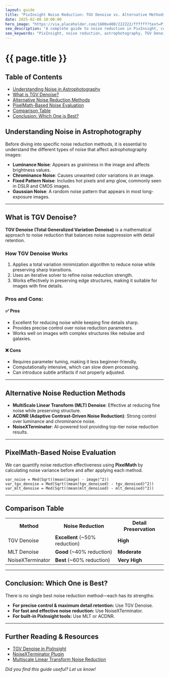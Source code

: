 ```yaml
---
layout: guide
title: "PixInsight Noise Reduction: TGV Denoise vs. Alternative Methods – Which One is Best?"
date: 2025-02-08 10:00:00
hero_image: "https://via.placeholder.com/1600x400/222222/ffffff?text=PixInsight+Noise+Reduction"
seo_description: "A complete guide to noise reduction in PixInsight, comparing TGV Denoise, MultiScale Linear Transform (MLT), ACDNR, and NoiseXTerminator."
seo_keywords: "PixInsight, noise reduction, astrophotography, TGV Denoise, MLT, NoiseXTerminator, ACDNR"
---
```


<!-- HERO IMAGE -->
<div class="guide-hero" style="background-image:url('{{ page.hero_image }}');">
  <div class="hero-overlay"></div>
  <div class="hero-text">
    <h1>{{ page.title }}</h1>
  </div>
</div>

<!-- TABLE OF CONTENTS -->
<div class="toc-container">
  <h2>Table of Contents</h2>
  <ul>
    <li><a href="#understanding-noise">Understanding Noise in Astrophotography</a></li>
    <li><a href="#tgv-denoise">What is TGV Denoise?</a></li>
    <li><a href="#alternative-methods">Alternative Noise Reduction Methods</a></li>
    <li><a href="#pixelmath-analysis">PixelMath-Based Noise Evaluation</a></li>
    <li><a href="#comparison-table">Comparison Table</a></li>
    <li><a href="#conclusion">Conclusion: Which One is Best?</a></li>
  </ul>
</div>

<!-- INTRODUCTION -->
<h2 id="understanding-noise">Understanding Noise in Astrophotography</h2>
<p>Before diving into specific noise reduction methods, it is essential to understand the different types of noise that affect astrophotography images:</p>
<ul>
    <li><b>Luminance Noise</b>: Appears as graininess in the image and affects brightness values.</li>
    <li><b>Chrominance Noise</b>: Causes unwanted color variations in an image.</li>
    <li><b>Fixed Pattern Noise</b>: Includes hot pixels and amp glow, commonly seen in DSLR and CMOS images.</li>
    <li><b>Gaussian Noise</b>: A random noise pattern that appears in most long-exposure images.</li>
</ul>

<hr>

<!-- TGV DENOISE SECTION -->
<h2 id="tgv-denoise">What is TGV Denoise?</h2>
<p><b>TGV Denoise (Total Generalized Variation Denoise)</b> is a mathematical approach to noise reduction that balances noise suppression with detail retention.</p>

<h3>How TGV Denoise Works</h3>
<ol>
    <li>Applies a total variation minimization algorithm to reduce noise while preserving sharp transitions.</li>
    <li>Uses an iterative solver to refine noise reduction strength.</li>
    <li>Works effectively in preserving edge structures, making it suitable for images with fine details.</li>
</ol>

<h3>Pros and Cons:</h3>
<div class="pros-cons">
  <div class="pros">
    <h4>✅ Pros</h4>
    <ul>
      <li>Excellent for reducing noise while keeping fine details sharp.</li>
      <li>Provides precise control over noise reduction parameters.</li>
      <li>Works well on images with complex structures like nebulae and galaxies.</li>
    </ul>
  </div>
  <div class="cons">
    <h4>❌ Cons</h4>
    <ul>
      <li>Requires parameter tuning, making it less beginner-friendly.</li>
      <li>Computationally intensive, which can slow down processing.</li>
      <li>Can introduce subtle artifacts if not properly adjusted.</li>
    </ul>
  </div>
</div>

<hr>

<!-- ALTERNATIVE NOISE REDUCTION METHODS -->
<h2 id="alternative-methods">Alternative Noise Reduction Methods</h2>
<ul>
    <li><b>MultiScale Linear Transform (MLT) Denoise</b>: Effective at reducing fine noise while preserving structure.</li>
    <li><b>ACDNR (Adaptive Contrast-Driven Noise Reduction)</b>: Strong control over luminance and chrominance noise.</li>
    <li><b>NoiseXTerminator</b>: AI-powered tool providing top-tier noise reduction results.</li>
</ul>

<hr>

<!-- PIXELMATH ANALYSIS -->
<h2 id="pixelmath-analysis">PixelMath-Based Noise Evaluation</h2>
<p>We can quantify noise reduction effectiveness using <b>PixelMath</b> by calculating noise variance before and after applying each method.</p>

<pre><code>var_noise = Med(Sqrt((mean(image) - image)^2))
var_tgv_denoise = Med(Sqrt((mean(tgv_denoised) - tgv_denoised)^2))
var_mlt_denoise = Med(Sqrt((mean(mlt_denoised) - mlt_denoised)^2))
</code></pre>

<hr>

<!-- COMPARISON TABLE -->
<h2 id="comparison-table">Comparison Table</h2>
<table>
    <tr>
        <th>Method</th>
        <th>Noise Reduction</th>
        <th>Detail Preservation</th>
    </tr>
    <tr>
        <td>TGV Denoise</td>
        <td><b>Excellent</b> (~50% reduction)</td>
        <td><b>High</b></td>
    </tr>
    <tr>
        <td>MLT Denoise</td>
        <td><b>Good</b> (~40% reduction)</td>
        <td><b>Moderate</b></td>
    </tr>
    <tr>
        <td>NoiseXTerminator</td>
        <td><b>Best</b> (~60% reduction)</td>
        <td><b>Very High</b></td>
    </tr>
</table>

<hr>

<!-- CONCLUSION -->
<h2 id="conclusion">Conclusion: Which One is Best?</h2>
<p>There is no single best noise reduction method—each has its strengths:</p>
<ul>
    <li><b>For precise control & maximum detail retention:</b> Use TGV Denoise.</li>
    <li><b>For fast and effective noise reduction:</b> Use NoiseXTerminator.</li>
    <li><b>For built-in PixInsight tools:</b> Use MLT or ACDNR.</li>
</ul>

<hr>

<!-- ADDITIONAL RESOURCES -->
<h2>Further Reading & Resources</h2>
<ul>
    <li><a href="https://pixinsight.com/doc/tools/TGVDenoise/TGVDenoise.html">TGV Denoise in PixInsight</a></li>
    <li><a href="https://www.rc-astro.com/resources/NoiseXTerminator/">NoiseXTerminator Plugin</a></li>
    <li><a href="https://pixinsight.com/doc/tools/MultiscaleLinearTransform/MultiscaleLinearTransform.html">Multiscale Linear Transform Noise Reduction</a></li>
</ul>

<p><i>Did you find this guide useful? Let us know!</i></p>
